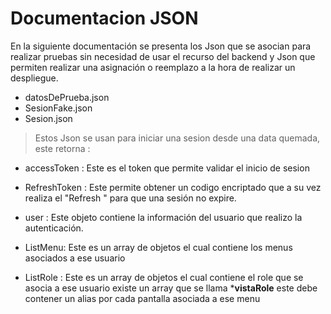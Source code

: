 
# Documentacion JSON
En la siguiente documentación se presenta  los  Json que  se asocian para realizar pruebas sin necesidad de usar el recurso del backend y  Json que permiten realizar una asignación o  reemplazo a la hora de realizar un despliegue.
- datosDePrueba.json
- SesionFake.json
-  Sesion.json
> Estos Json se usan para iniciar  una sesion desde una data quemada, este retorna  :
 
- accessToken :  Este es el token que permite validar el inicio de sesion 
- RefreshToken : Este permite obtener un  codigo encriptado que a su vez  realiza   el "Refresh " para que  una sesión no expire.
  
- user : Este objeto  contiene la información del usuario que realizo la autenticación.
- ListMenu: Este es un array de objetos el cual contiene los menus asociados a ese usuario 
- ListRole : Este es  un array de objetos el cual contiene  el role que se asocia a ese usuario  existe un array que se llama ***vistaRole** este  debe contener un alias por cada pantalla asociada a ese menu  